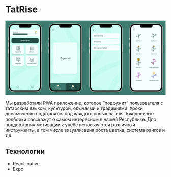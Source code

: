 
# TatRise

<img src="https://github.com/T-e-i-l-s/TatRise/blob/master/assets/mokup/TatRise.jpg">

Мы разработали PWA приложение, которое “подружит” пользователя с татарским языком, культурой, обычаями и традициями. Уроки динамически подстроятся под каждого пользователя. Ежедневные подборки расскажут о самом интересном в нашей Республике. 
Для поддержания мотивации к учебе используются различный инструменты, в том числе визуализация роста цветка, система рангов и т.д.

## Технологии

- React-native
- Expo
